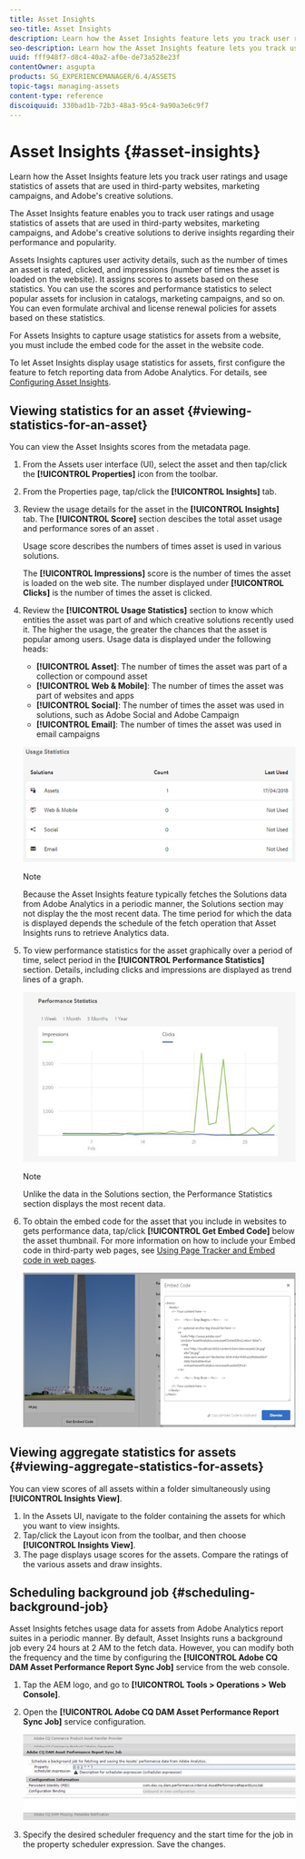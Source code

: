```yaml
---
title: Asset Insights
seo-title: Asset Insights
description: Learn how the Asset Insights feature lets you track user ratings and usage statistics of assets that are used in third-party websites, marketing campaigns, and Adobe's creative solutions.
seo-description: Learn how the Asset Insights feature lets you track user ratings and usage statistics of assets that are used in third-party websites, marketing campaigns, and Adobe's creative solutions. Derive insights regarding asset performance and popularity.
uuid: fff948f7-d8c4-40a2-af0e-de73a528e23f
contentOwner: asgupta
products: SG_EXPERIENCEMANAGER/6.4/ASSETS
topic-tags: managing-assets
content-type: reference
discoiquuid: 330bad1b-72b3-48a3-95c4-9a90a3e6c9f7
---
```


# Asset Insights {#asset-insights}

Learn how the Asset Insights feature lets you track user ratings and usage statistics of assets that are used in third-party websites, marketing campaigns, and Adobe's creative solutions.

The Asset Insights feature enables you to track user ratings and usage statistics of assets that are used in third-party websites, marketing campaigns, and Adobe's creative solutions to derive insights regarding their performance and popularity.

Assets Insights captures user activity details, such as the number of times an asset is rated, clicked, and impressions (number of times the asset is loaded on the website). It assigns scores to assets based on these statistics. You can use the scores and performance statistics to select popular assets for inclusion in catalogs, marketing campaigns, and so on. You can even formulate archival and license renewal policies for assets based on these statistics.

For Assets Insights to capture usage statistics for assets from a website, you must include the embed code for the asset in the website code.

To let Asset Insights display usage statistics for assets, first configure the feature to fetch reporting data from Adobe Analytics. For details, see [Configuring Asset Insights](touch-ui-configuring-asset-insights.md).

## Viewing statistics for an asset {#viewing-statistics-for-an-asset}

You can view the Asset Insights scores from the metadata page.

1. From the Assets user interface (UI), select the asset and then tap/click the **[!UICONTROL Properties]** icon from the toolbar.
1. From the Properties page, tap/click the **[!UICONTROL Insights]** tab.
1. Review the usage details for the asset in the **[!UICONTROL Insights]** tab. The **[!UICONTROL Score]** section descibes the total asset usage and performance sores of an asset .

   Usage score describes the numbers of times asset is used in various solutions.

   The **[!UICONTROL Impressions]** score is the number of times the asset is loaded on the web site. The number displayed under **[!UICONTROL Clicks]** is the number of times the asset is clicked.

1. Review the **[!UICONTROL Usage Statistics]** section to know which entities the asset was part of and which creative solutions recently used it. The higher the usage, the greater the chances that the asset is popular among users. Usage data is displayed under the following heads:

    * **[!UICONTROL Asset]**: The number of times the asset was part of a collection or compound asset
    * **[!UICONTROL Web & Mobile]**: The number of times the asset was part of websites and apps
    * **[!UICONTROL Social]**: The number of times the asset was used in solutions, such as Adobe Social and Adobe Campaign
    * **[!UICONTROL Email]**: The number of times the asset was used in email campaigns

   ![usage_statistics](assets/usage_statistics.png)

   >[!NOTE]
   >
   >Because the Asset Insights feature typically fetches the Solutions data from Adobe Analytics in a periodic manner, the Solutions section may not display the the most recent data. The time period for which the data is displayed depends the schedule of the fetch operation that Asset Insights runs to retrieve Analytics data.

1. To view performance statistics for the asset graphically over a period of time, select period in the **[!UICONTROL Performance Statistics]** section. Details, including clicks and impressions are displayed as trend lines of a graph. 

   ![chlimage_1-3](assets/chlimage_1-3.jpeg)

   >[!NOTE]
   >
   >Unlike the data in the Solutions section, the Performance Statistics section displays the most recent data.

1. To obtain the embed code for the asset that you include in websites to gets performance data, tap/click **[!UICONTROL Get Embed Code]** below the asset thumbnail. For more information on how to include your Embed code in third-party web pages, see [Using Page Tracker and Embed code in web pages](touch-ui-using-page-tracker.md).

   ![chlimage_1-303](assets/chlimage_1-303.png)

## Viewing aggregate statistics for assets {#viewing-aggregate-statistics-for-assets}

You can view scores of all assets within a folder simultaneously using **[!UICONTROL Insights View]**.

1. In the Assets UI, navigate to the folder containing the assets for which you want to view insights.
1. Tap/click the Layout icon from the toolbar, and then choose **[!UICONTROL Insights View]**.
1. The page displays usage scores for the assets. Compare the ratings of the various assets and draw insights.

## Scheduling background job {#scheduling-background-job}

Asset Insights fetches usage data for assets from Adobe Analytics report suites in a periodic manner. By default, Asset Insights runs a background job every 24 hours at 2 AM to the fetch data. However, you can modify both the frequency and the time by configuring the **[!UICONTROL Adobe CQ DAM Asset Performance Report Sync Job]** service from the web console.

1. Tap the AEM logo, and go to **[!UICONTROL Tools &gt; Operations &gt; Web Console]**.
1. Open the **[!UICONTROL Adobe CQ DAM Asset Performance Report Sync Job]** service configuration.

   ![chlimage_1-304](assets/chlimage_1-304.png)

1. Specify the desired scheduler frequency and the start time for the job in the property scheduler expression. Save the changes.

